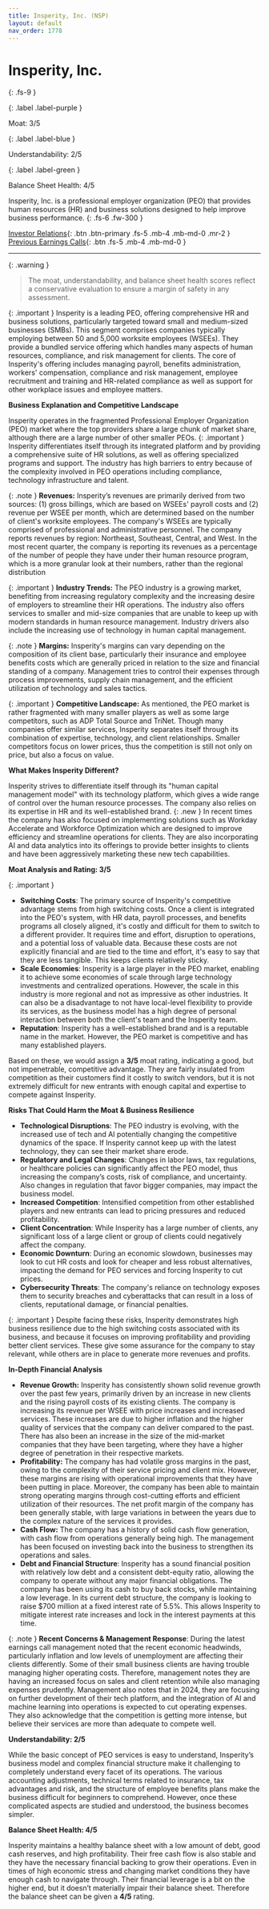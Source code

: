 ```yaml
---
title: Insperity, Inc. (NSP)
layout: default
nav_order: 1778
---
```


# Insperity, Inc.
{: .fs-9 }

{: .label .label-purple }

Moat: 3/5

{: .label .label-blue }

Understandability: 2/5

{: .label .label-green }

Balance Sheet Health: 4/5

Insperity, Inc. is a professional employer organization (PEO) that provides human resources (HR) and business solutions designed to help improve business performance.
{: .fs-6 .fw-300 }

[Investor Relations](https://www.google.com/search?q=NSP+investor+relations){: .btn .btn-primary .fs-5 .mb-4 .mb-md-0 .mr-2 }
[Previous Earnings Calls](https://discountingcashflows.com/company/NSP/transcripts/){: .btn .fs-5 .mb-4 .mb-md-0 }

---

{: .warning }
>The moat, understandability, and balance sheet health scores reflect a conservative evaluation to ensure a margin of safety in any assessment.



{: .important }
Insperity is a leading PEO, offering comprehensive HR and business solutions, particularly targeted toward small and medium-sized businesses (SMBs). This segment comprises companies typically employing between 50 and 5,000 worksite employees (WSEEs). They provide a bundled service offering which handles many aspects of human resources, compliance, and risk management for clients.
The core of Insperity's offering includes managing payroll, benefits administration, workers' compensation, compliance and risk management, employee recruitment and training and HR-related compliance as well as support for other workplace issues and employee matters.

**Business Explanation and Competitive Landscape**

Insperity operates in the fragmented Professional Employer Organization (PEO) market where the top providers share a large chunk of market share, although there are a large number of other smaller PEOs.
{: .important }
Insperity differentiates itself through its integrated platform and by providing a comprehensive suite of HR solutions, as well as offering specialized programs and support. The industry has high barriers to entry because of the complexity involved in PEO operations including compliance, technology infrastructure and talent.

{: .note }
**Revenues:** Insperity’s revenues are primarily derived from two sources: (1) gross billings, which are based on WSEEs' payroll costs and (2) revenue per WSEE per month, which are determined based on the number of client's worksite employees. The company's WSEEs are typically comprised of professional and administrative personnel. The company reports revenues by region: Northeast, Southeast, Central, and West. In the most recent quarter, the company is reporting its revenues as a percentage of the number of people they have under their human resource program, which is a more granular look at their numbers, rather than the regional distribution

{: .important }
**Industry Trends:** The PEO industry is a growing market, benefiting from increasing regulatory complexity and the increasing desire of employers to streamline their HR operations. The industry also offers services to smaller and mid-size companies that are unable to keep up with modern standards in human resource management. Industry drivers also include the increasing use of technology in human capital management.

{: .note }
**Margins:** Insperity's margins can vary depending on the composition of its client base, particularly their insurance and employee benefits costs which are generally priced in relation to the size and financial standing of a company. Management tries to control their expenses through process improvements, supply chain management, and the efficient utilization of technology and sales tactics.

{: .important }
**Competitive Landscape:** As mentioned, the PEO market is rather fragmented with many smaller players as well as some large competitors, such as ADP Total Source and TriNet. Though many companies offer similar services, Insperity separates itself through its combination of expertise, technology, and client relationships. Smaller competitors focus on lower prices, thus the competition is still not only on price, but also a focus on value.

**What Makes Insperity Different?**

Insperity strives to differentiate itself through its "human capital management model" with its technology platform, which gives a wide range of control over the human resource processes. The company also relies on its expertise in HR and its well-established brand.
{: .new }
In recent times the company has also focused on implementing solutions such as Workday Accelerate and Workforce Optimization which are designed to improve efficiency and streamline operations for clients. They are also incorporating AI and data analytics into its offerings to provide better insights to clients and have been aggressively marketing these new tech capabilities.

**Moat Analysis and Rating: 3/5**

{: .important }
*   **Switching Costs**: The primary source of Insperity's competitive advantage stems from high switching costs. Once a client is integrated into the PEO's system, with HR data, payroll processes, and benefits programs all closely aligned, it's costly and difficult for them to switch to a different provider. It requires time and effort, disruption to operations, and a potential loss of valuable data. Because these costs are not explicitly financial and are tied to the time and effort, it's easy to say that they are less tangible. This keeps clients relatively sticky.
*   **Scale Economies**: Insperity is a large player in the PEO market, enabling it to achieve some economies of scale through large technology investments and centralized operations. However, the scale in this industry is more regional and not as impressive as other industries. It can also be a disadvantage to not have local-level flexibility to provide its services, as the business model has a high degree of personal interaction between both the client's team and the Insperity team.
*   **Reputation**:  Insperity has a well-established brand and is a reputable name in the market. However, the PEO market is competitive and has many established players.

Based on these, we would assign a **3/5** moat rating, indicating a good, but not impenetrable, competitive advantage. They are fairly insulated from competition as their customers find it costly to switch vendors, but it is not extremely difficult for new entrants with enough capital and expertise to compete against Insperity.

**Risks That Could Harm the Moat & Business Resilience**

*   **Technological Disruptions**: The PEO industry is evolving, with the increased use of tech and AI potentially changing the competitive dynamics of the space. If Insperity cannot keep up with the latest technology, they can see their market share erode.
*   **Regulatory and Legal Changes**: Changes in labor laws, tax regulations, or healthcare policies can significantly affect the PEO model, thus increasing the company’s costs, risk of compliance, and uncertainty. Also changes in regulation that favor bigger companies, may impact the business model.
*   **Increased Competition**: Intensified competition from other established players and new entrants can lead to pricing pressures and reduced profitability.
*   **Client Concentration**: While Insperity has a large number of clients, any significant loss of a large client or group of clients could negatively affect the company.
*   **Economic Downturn**: During an economic slowdown, businesses may look to cut HR costs and look for cheaper and less robust alternatives, impacting the demand for PEO services and forcing Insperity to cut prices.
*   **Cybersecurity Threats**: The company's reliance on technology exposes them to security breaches and cyberattacks that can result in a loss of clients, reputational damage, or financial penalties.

{: .important }
Despite facing these risks, Insperity demonstrates high business resilience due to the high switching costs associated with its business, and because it focuses on improving profitability and providing better client services. These give some assurance for the company to stay relevant, while others are in place to generate more revenues and profits.

**In-Depth Financial Analysis**

*   **Revenue Growth:** Insperity has consistently shown solid revenue growth over the past few years, primarily driven by an increase in new clients and the rising payroll costs of its existing clients. The company is increasing its revenue per WSEE with price increases and increased services. These increases are due to higher inflation and the higher quality of services that the company can deliver compared to the past. There has also been an increase in the size of the mid-market companies that they have been targeting, where they have a higher degree of penetration in their respective markets.
*   **Profitability:** The company has had volatile gross margins in the past, owing to the complexity of their service pricing and client mix. However, these margins are rising with operational improvements that they have been putting in place. Moreover, the company has been able to maintain strong operating margins through cost-cutting efforts and efficient utilization of their resources. The net profit margin of the company has been generally stable, with large variations in between the years due to the complex nature of the services it provides.
*   **Cash Flow:** The company has a history of solid cash flow generation, with cash flow from operations generally being high. The management has been focused on investing back into the business to strengthen its operations and sales.
*   **Debt and Financial Structure**: Insperity has a sound financial position with relatively low debt and a consistent debt-equity ratio, allowing the company to operate without any major financial obligations. The company has been using its cash to buy back stocks, while maintaining a low leverage. In its current debt structure, the company is looking to raise $700 million at a fixed interest rate of 5.5%. This allows Insperity to mitigate interest rate increases and lock in the interest payments at this time.

{: .note }
**Recent Concerns & Management Response**: During the latest earnings call management noted that the recent economic headwinds, particularly inflation and low levels of unemployment are affecting their clients differently. Some of their small business clients are having trouble managing higher operating costs. Therefore, management notes they are having an increased focus on sales and client retention while also managing expenses prudently.
Management also notes that in 2024, they are focusing on further development of their tech platform, and the integration of AI and machine learning into operations is expected to cut operating expenses. They also acknowledge that the competition is getting more intense, but believe their services are more than adequate to compete well.

**Understandability: 2/5**

While the basic concept of PEO services is easy to understand, Insperity’s business model and complex financial structure make it challenging to completely understand every facet of its operations. The various accounting adjustments, technical terms related to insurance, tax advantages and risk, and the structure of employee benefits plans make the business difficult for beginners to comprehend. However, once these complicated aspects are studied and understood, the business becomes simpler. 

**Balance Sheet Health: 4/5**

Insperity maintains a healthy balance sheet with a low amount of debt, good cash reserves, and high profitability. Their free cash flow is also stable and they have the necessary financial backing to grow their operations. Even in times of high economic stress and changing market conditions they have enough cash to navigate through. Their financial leverage is a bit on the higher end, but it doesn’t materially impair their balance sheet. Therefore the balance sheet can be given a **4/5** rating.